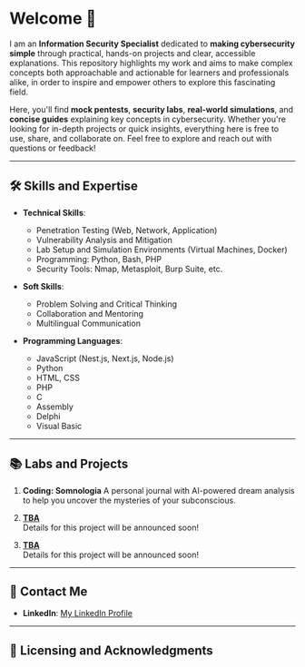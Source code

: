 <!--
**Available Languages**

[![English](./assets/icons/flags/gb.png)](README.md)
[![Español](./assets/icons/flags/es.png)](README_es.md)
[![Português](./assets/icons/flags/pt.png)](README_pt.md)
-->

# Welcome 👋

I am an **Information Security Specialist** dedicated to **making cybersecurity simple** through practical, hands-on projects and clear, accessible explanations. This repository highlights my work and aims to make complex concepts both approachable and actionable for learners and professionals alike, in order to inspire and empower others to explore this fascinating field.

Here, you'll find **mock pentests**, **security labs**, **real-world simulations**, and **concise guides** explaining key concepts in cybersecurity. Whether you're looking for in-depth projects or quick insights, everything here is free to use, share, and collaborate on. Feel free to explore and reach out with questions or feedback!

---

## 🛠️ Skills and Expertise

- **Technical Skills**:
  - Penetration Testing (Web, Network, Application)
  - Vulnerability Analysis and Mitigation
  - Lab Setup and Simulation Environments (Virtual Machines, Docker)
  - Programming: Python, Bash, PHP
  - Security Tools: Nmap, Metasploit, Burp Suite, etc.

- **Soft Skills**:
  - Problem Solving and Critical Thinking
  - Collaboration and Mentoring
  - Multilingual Communication  

- **Programming Languages**:
  - JavaScript (Nest.js, Next.js, Node.js)
  - Python
  - HTML, CSS
  - PHP
  - C
  - Assembly
  - Delphi
  - Visual Basic

---

## 📚 Labs and Projects

1. **Coding: Somnologia**
   A personal journal with AI-powered dream analysis to help you uncover the mysteries of your subconscious.

2. **[TBA]()**  
   Details for this project will be announced soon!

3. **[TBA]()**  
   Details for this project will be announced soon!

---

## 📩 Contact Me

- **LinkedIn**: [My LinkedIn Profile](https://www.linkedin.com/in/arjfabian/)

<!-- <a href="https://linkedin.com"><img src="https://img.shields.io/badge/-LinkedIn-0072b1?&style=for-the-badge&logo=linkedin&logoColor=white" /></a> -->

<!-- **Website**: [My Personal Website](https://yourwebsite.com) -->

---

## 📝 Licensing and Acknowledgments

<!-- All content in this repository is open-source under the [MIT License](LICENSE). Feel free to use it for educational purposes. -->
